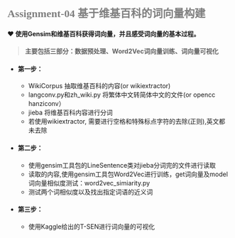 ### <font color="gray" size="5" face="我是微软雅黑">Assignment-04 基于维基百科的词向量构建</font> 

#### &#10084; 使用Gensim和维基百科获得词向量，并且感受词向量的基本过程。

> #### 主要包括三部分：数据预处理、Word2Vec词向量训练、词向量可视化    

+ #### 第一步：
    * WikiCorpus 抽取维基百科的内容(or wikiextractor)
    * langconv.py和zh_wiki.py 将繁体中文转简体中文的文件(or opencc hanziconv）
    * jieba 将维基百科内容进行分词
    * 若使用wikiextractor, 需要进行空格和特殊标点字符的去除(正则),英文都未去除

+ #### 第二步：
    * 使用gensim工具包的LineSentence类对jieba分词完的文件进行读取
    * 读取的内容,使用gensim工具包Word2Vec进行训练，get词向量及model
    词向量相似度测试：word2vec_simiarity.py
    * 测试两个词相似度以及找出指定词语的近义词

+ #### 第三步：
    * 使用Kaggle给出的T-SEN进行词向量的可视化